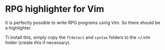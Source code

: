 # RPG highlighter for Vim #
It is perfectly possible to write RPG programs using Vim. So there should be a highlighter.

Ti install this, simply copy the `ftdetect` and `syntax` folders to the ~/.vim folder (create this if necessary).
